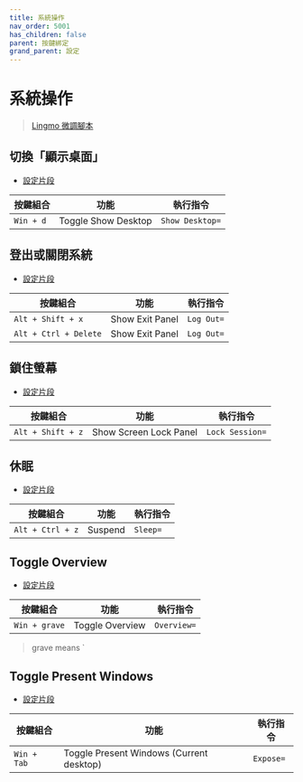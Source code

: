 ```yaml
---
title: 系統操作
nav_order: 5001
has_children: false
parent: 按鍵綁定
grand_parent: 設定
---
```



# 系統操作

> [Lingmo 微調腳本](https://github.com/samwhelp/lingmo-adjustment/tree/main/prototype/main/lingmo-config/locale/en_us/Lingmo-Dark)


## 切換「顯示桌面」

* [設定片段](https://github.com/samwhelp/lingmo-adjustment/blob/main/prototype/main/lingmo-config/locale/en_us/Lingmo-Dark/asset/overlay/etc/skel/.config/kglobalshortcutsrc#L68)

| 按鍵組合           | 功能        | 執行指令             |
| ----------------- | ------------ | -------------------- |
| `Win + d`  | Toggle Show Desktop | `Show Desktop=` |


## 登出或關閉系統

* [設定片段](https://github.com/samwhelp/lingmo-adjustment/blob/main/prototype/main/lingmo-config/locale/en_us/Lingmo-Dark/asset/overlay/etc/skel/.config/kglobalshortcutsrc#L46)

| 按鍵組合           | 功能        | 執行指令             |
| ----------------- | ------------ | -------------------- |
| `Alt + Shift + x`  | Show Exit Panel | `Log Out=` |
| `Alt + Ctrl + Delete`  | Show Exit Panel | `Log Out=` |


## 鎖住螢幕

* [設定片段](https://github.com/samwhelp/lingmo-adjustment/blob/main/prototype/main/lingmo-config/locale/en_us/Lingmo-Dark/asset/overlay/etc/skel/.config/kglobalshortcutsrc#L45)

| 按鍵組合           | 功能        | 執行指令             |
| ----------------- | ------------ | -------------------- |
| `Alt + Shift + z`  | Show Screen Lock Panel | `Lock Session=` |


## 休眠

* [設定片段](https://github.com/samwhelp/lingmo-adjustment/blob/main/prototype/main/lingmo-config/locale/en_us/Lingmo-Dark/asset/overlay/etc/skel/.config/kglobalshortcutsrc#L248)

| 按鍵組合           | 功能        | 執行指令             |
| ----------------- | ------------ | -------------------- |
| `Alt + Ctrl + z`  | Suspend | `Sleep=` |


## Toggle Overview

* [設定片段](https://github.com/samwhelp/lingmo-adjustment/blob/main/prototype/main/lingmo-config/locale/en_us/Lingmo-Dark/asset/overlay/etc/skel/.config/kglobalshortcutsrc#L66)

| 按鍵組合           | 功能        | 執行指令             |
| ----------------- | ------------ | -------------------- |
| `Win + grave`  | Toggle Overview | `Overview=` |

> grave means `


## Toggle Present Windows

* [設定片段](https://github.com/samwhelp/lingmo-adjustment/blob/main/prototype/main/lingmo-config/locale/en_us/Lingmo-Dark/asset/overlay/etc/skel/.config/kglobalshortcutsrc#L54)

| 按鍵組合           | 功能        | 執行指令             |
| ----------------- | ------------ | -------------------- |
| `Win + Tab`  | Toggle Present Windows (Current desktop) | `Expose=` |

